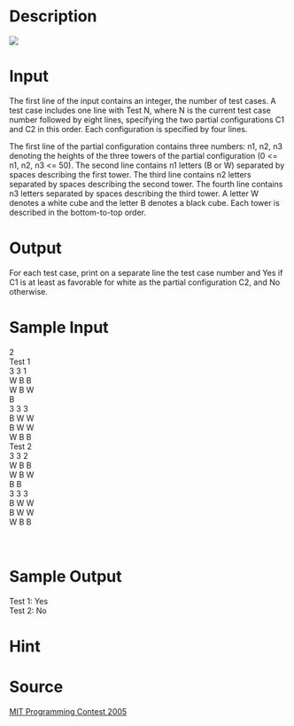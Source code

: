
# Description

<div class="content"><img border="0" src="source/bzoj/1869/img/aHR0cHM6Ly9seWRzeS5jb20vSnVkZ2VPbmxpbmUvaW1hZ2VzLzE4NjkuanBn.jpg"/> </div>

# Input

<div class="content">The first line of the input contains an integer, the number of test cases. A test case includes one line with Test N, where N is the current test case number followed by eight lines, specifying the two partial configurations C1 and C2 in this order. Each configuration is specified by four lines.

The first line of the partial configuration contains three numbers: n1, n2, n3 denoting the heights of the three towers of the partial configuration (0 &lt;= n1, n2, n3 &lt;= 50). The second line contains n1 letters (B or W) separated by spaces describing the first tower. The third line contains n2 letters separated by spaces describing the second tower. The fourth line contains n3 letters separated by spaces describing the third tower. A letter W denotes a white cube and the letter B denotes a black cube. Each tower is described in the bottom-to-top order.

</div>

# Output

<div class="content">For each test case, print on a separate line the test case number and Yes if C1 is at least as favorable for white as the partial configuration C2, and No otherwise.

</div>

# Sample Input

<div class="content"><span class="sampledata">2<br/>
Test 1<br/>
3 3 1<br/>
W B B<br/>
W B W<br/>
B<br/>
3 3 3<br/>
B W W<br/>
B W W<br/>
W B B<br/>
Test 2<br/>
3 3 2<br/>
W B B<br/>
W B W<br/>
B B<br/>
3 3 3<br/>
B W W<br/>
B W W<br/>
W B B<br/>
<br/>
<br/>
</span></div>

# Sample Output

<div class="content"><span class="sampledata">Test 1: Yes<br/>
Test 2: No</span></div>

# Hint

<div class="content"><p></p></div>

# Source

<div class="content"><p><a href="problemset.php?search=MIT Programming Contest 2005">MIT Programming Contest 2005</a></p></div>

